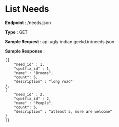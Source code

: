 # List Needs
**Endpoint** : /needs.json

**Type**	 : GET

**Sample Request** : api.ugly-indian.geekd.in/needs.json

**Sample Response** :
```code
[{
	"need_id" : 1,
	"spotfix_id" : 1,
	"name" : "Brooms",
	"count": 5,
	"description" : "long road"
},
{
	"need_id" : 2,
	"spotfix_id" : 2,
	"name" : "People",
	"count": 5,
	"description" : "atleast 5, more are welcome"
}
]}
```